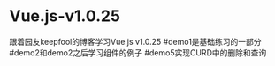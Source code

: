 # Vue.js-v1.0.25
跟着园友keepfool的博客学习Vue.js v1.0.25
#demo1是基础练习的一部分
#demo2和demo2之后学习组件的例子
#demo5实现CURD中的删除和查询
